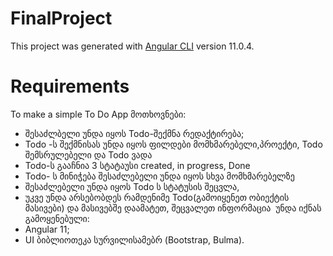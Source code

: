 # FinalProject

This project was generated with [Angular CLI](https://github.com/angular/angular-cli) version 11.0.4.

# Requirements
To make a simple To Do App 
მოთხოვნები:

- შესაძლბელი უნდა იყოს Todo-შექმნა რედაქტირება;​
- Todo -ს შექმნისას უნდა იყოს ფილდები მომხმარებელი,პროექტი, Todo შემსრულებელი და Todo ვადა
- Todo-ს გააჩნია 3 სტატაუსი created, in progress, Done
- Todo- ს მინიჭება შესაძლებელი უნდა იყოს სხვა მომხმარებელზე
- შესაძლებელი უნდა იყოს Todo ს სტატუსის შეცვლა,
- უკვე უნდა არსებობდეს რამდენიმე Todo(გამოიყენეთ ობიექტის მასივები) და მასივებშე დაამატეთ, შეცვალეთ ინფორმაცია
​
უნდა იქნას გამოყენებული:​
- Angular 11;​
- UI ბიბლიოთეკა სურვილისამებრ (Bootstrap, Bulma).
